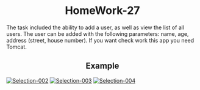 <h1 align="center">HomeWork-27</h1>
The task included the ability to add a user, as well as view the list of all users. 
The user can be added with the following parameters: name, age, address (street, house number).
If you want check work this app you need Tomcat.
<h2 align="center">Example</h2>
<a href="https://ibb.co/HrVMzwq"><img src="https://i.ibb.co/RC9M0rc/Selection-002.png" alt="Selection-002" border="0"></a>
<a href="https://ibb.co/6bWYhHk"><img src="https://i.ibb.co/ctrJ56j/Selection-003.png" alt="Selection-003" border="0"></a>
<a href="https://ibb.co/NKnVRPW"><img src="https://i.ibb.co/zZHndYP/Selection-004.png" alt="Selection-004" border="0"></a>
